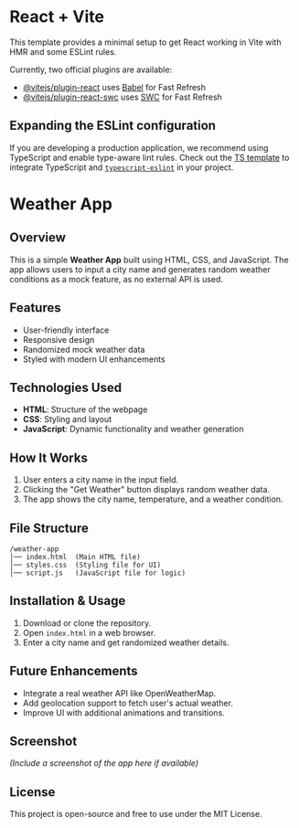 # React + Vite

This template provides a minimal setup to get React working in Vite with HMR and some ESLint rules.

Currently, two official plugins are available:

- [@vitejs/plugin-react](https://github.com/vitejs/vite-plugin-react/blob/main/packages/plugin-react/README.md) uses [Babel](https://babeljs.io/) for Fast Refresh
- [@vitejs/plugin-react-swc](https://github.com/vitejs/vite-plugin-react-swc) uses [SWC](https://swc.rs/) for Fast Refresh

## Expanding the ESLint configuration

If you are developing a production application, we recommend using TypeScript and enable type-aware lint rules. Check out the [TS template](https://github.com/vitejs/vite/tree/main/packages/create-vite/template-react-ts) to integrate TypeScript and [`typescript-eslint`](https://typescript-eslint.io) in your project.

# Weather App

## Overview
This is a simple **Weather App** built using HTML, CSS, and JavaScript. The app allows users to input a city name and generates random weather conditions as a mock feature, as no external API is used.

## Features
- User-friendly interface
- Responsive design
- Randomized mock weather data
- Styled with modern UI enhancements

## Technologies Used
- **HTML**: Structure of the webpage
- **CSS**: Styling and layout
- **JavaScript**: Dynamic functionality and weather generation

## How It Works
1. User enters a city name in the input field.
2. Clicking the "Get Weather" button displays random weather data.
3. The app shows the city name, temperature, and a weather condition.

## File Structure
```
/weather-app
│── index.html  (Main HTML file)
│── styles.css  (Styling file for UI)
│── script.js   (JavaScript file for logic)
```

## Installation & Usage
1. Download or clone the repository.
2. Open `index.html` in a web browser.
3. Enter a city name and get randomized weather details.

## Future Enhancements
- Integrate a real weather API like OpenWeatherMap.
- Add geolocation support to fetch user's actual weather.
- Improve UI with additional animations and transitions.

## Screenshot
*(Include a screenshot of the app here if available)*


## License
This project is open-source and free to use under the MIT License.

